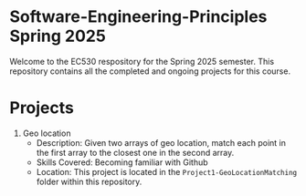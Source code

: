 # Software-Engineering-Principles Spring 2025

Welcome to the EC530 respository for the Spring 2025 semester. This repository contains all the completed and ongoing projects for this course.

# Projects

1. Geo location
   - Description: Given two arrays of geo location, match each point in the first array to the closest one in the second array.
   - Skills Covered: Becoming familiar with Github
   - Location: This project is located in the `Project1-GeoLocationMatching` folder within this repository.
